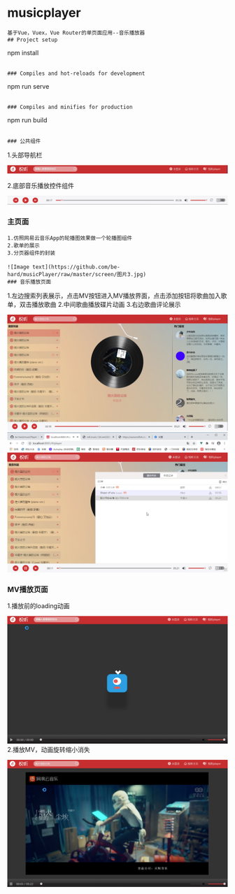 # musicplayer
```
基于Vue，Vuex，Vue Router的单页面应用--音乐播放器
## Project setup
```
npm install
```

### Compiles and hot-reloads for development
```
npm run serve
```

### Compiles and minifies for production
```
npm run build
```

### 公共组件
```
1.头部导航栏

![Image text](https://github.com/be-hard/musicPlayer/raw/master/screen/图片1.jpg)

2.底部音乐播放控件组件

![Image text](https://github.com/be-hard/musicPlayer/raw/master/screen/图片2.jpg)
### 主页面
```
1.仿照网易云音乐App的轮播图效果做一个轮播图组件
2.歌单的展示
3.分页器组件的封装

![Image text](https://github.com/be-hard/musicPlayer/raw/master/screen/图片3.jpg)
### 音乐播放页面
```
1.左边搜索列表展示，点击MV按钮进入MV播放界面，点击添加按钮将歌曲加入歌单，双击播放歌曲
2.中间歌曲播放碟片动画
3.右边歌曲评论展示

![Image text](https://github.com/be-hard/musicPlayer/raw/master/screen/图片4.jpg)
![Image text](https://github.com/be-hard/musicPlayer/raw/master/screen/图片.jpg)
### MV播放页面
1.播放前的loading动画

![Image text](https://github.com/be-hard/musicPlayer/raw/master/screen/图片5.jpg)
2.播放MV，动画旋转缩小消失

![Image text](https://github.com/be-hard/musicPlayer/raw/master/screen/图片6.jpg)




